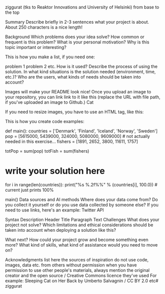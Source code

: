 ziggurat (tks to Reaktor Innovations and University of Helsinki)
from base to the top

Summary
Describe briefly in 2-3 sentences what your project is about. About 250 characters is a nice length!

Background
Which problems does your idea solve? How common or frequent is this problem? What is your personal motivation? Why is this topic important or interesting?

This is how you make a list, if you need one:

problem 1
problem 2
etc.
How is it used?
Describe the process of using the solution. In what kind situations is the solution needed (environment, time, etc.)? Who are the users, what kinds of needs should be taken into account?

Images will make your README look nice! Once you upload an image to your repository, you can link link to it like this (replace the URL with file path, if you've uploaded an image to Github.) Cat

If you need to resize images, you have to use an HTML tag, like this: 

This is how you create code examples:

def main():
   countries = ['Denmark', 'Finland', 'Iceland', 'Norway', 'Sweden']
   pop = [5615000, 5439000, 324000, 5080000, 9609000]   # not actually needed in this exercise...
   fishers = [1891, 2652, 3800, 11611, 1757]

   totPop = sum(pop)
   totFish = sum(fishers)

   # write your solution here

   for i in range(len(countries)):
      print("%s %.2f%%" % (countries[i], 100.0))    # current just prints 100%

main()
Data sources and AI methods
Where does your data come from? Do you collect it yourself or do you use data collected by someone else? If you need to use links, here's an example: Twitter API

Syntax	Description
Header	Title
Paragraph	Text
Challenges
What does your project not solve? Which limitations and ethical considerations should be taken into account when deploying a solution like this?

What next?
How could your project grow and become something even more? What kind of skills, what kind of assistance would you need to move on?

Acknowledgments
list here the sources of inspiration
do not use code, images, data etc. from others without permission
when you have permission to use other people's materials, always mention the original creator and the open source / Creative Commons licence they've used
For example: Sleeping Cat on Her Back by Umberto Salvagnin / CC BY 2.0
etc# ziggurat
